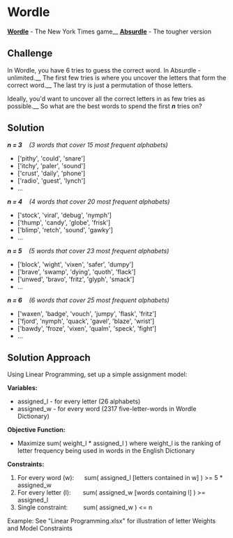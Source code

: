 # Wordle
[**Wordle**](https://www.nytimes.com/games/wordle/index.html) - The New York Times game__
[**Absurdle**](https://qntm.org/files/absurdle/absurdle.html) - The tougher version
 
## Challenge
In Wordle, you have 6 tries to guess the correct word. In Absurdle - unlimited.__
The first few tries is where you uncover the letters that form the correct word.__
The last try is just a permutation of those letters.

Ideally, you'd want to uncover all the correct letters in as few tries as possible.__
So what are the best words to spend the first ***n*** tries on?

## Solution
***n = 3*** &nbsp;&nbsp; *(3 words that cover 15 most frequent alphabets)*
 - ['pithy', 'could', 'snare'] 
 - ['itchy', 'paler', 'sound'] 
 - ['crust', 'daily', 'phone']  
 - ['radio', 'guest', 'lynch'] 
 - ...

***n = 4*** &nbsp;&nbsp; *(4 words that cover 20 most frequent alphabets)*
 - ['stock', 'viral', 'debug', 'nymph'] 
 - ['thump', 'candy', 'globe', 'frisk'] 
 - ['blimp', 'retch', 'sound', 'gawky'] 
 - ...

***n = 5*** &nbsp;&nbsp; *(5 words that cover 23 most frequent alphabets)*
 - ['block', 'wight', 'vixen', 'safer', 'dumpy'] 
 - ['brave', 'swamp', 'dying', 'quoth', 'flack'] 
 - ['unwed', 'bravo', 'fritz', 'glyph', 'smack'] 
 - ...
 
***n = 6*** &nbsp;&nbsp; *(6 words that cover 25 most frequent alphabets)*
 - ['waxen', 'badge', 'vouch', 'jumpy', 'flask', 'fritz']
 - ['fjord', 'nymph', 'quack', 'gavel', 'blaze', 'wrist']
 - ['bawdy', 'froze', 'vixen', 'qualm', 'speck', 'fight']
 - ...

## Solution Approach
Using Linear Programming, set up a simple assignment model:

**Variables:**
 - assigned_l - for every letter (26 alphabets)
 - assigned_w - for every word (2317 five-letter-words in Wordle Dictionary)

**Objective Function:**
 - Maximize sum( weight_l * assigned_l )
 where weight_l is the ranking of letter frequency being used in words in the English Dictionary

**Constraints:**
 1. For every word (w): &nbsp;&nbsp;&nbsp;&nbsp; sum( assigned_l [letters contained in w] ) >= 5 * assigned_w
 2. For every letter (l): &nbsp;&nbsp;&nbsp;&nbsp;&nbsp; sum( assigned_w [words containing l] ) >= assigned_l
 3. Single constraint: &nbsp;&nbsp;&nbsp;&nbsp;&nbsp;&nbsp;&nbsp;  sum( assigned_w ) <= n
 

Example: See "Linear Programming.xlsx" for illustration of letter Weights and Model Constraints